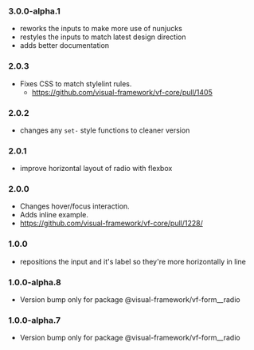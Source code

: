 ### 3.0.0-alpha.1

* reworks the inputs to make more use of nunjucks
* restyles the inputs to match latest design direction
* adds better documentation

### 2.0.3

* Fixes CSS to match stylelint rules.
  * https://github.com/visual-framework/vf-core/pull/1405

### 2.0.2

* changes any `set-` style functions to cleaner version

### 2.0.1

* improve horizontal layout of radio with flexbox

### 2.0.0

* Changes hover/focus interaction.
* Adds inline example.
* https://github.com/visual-framework/vf-core/pull/1228/

### 1.0.0

* repositions the input and it's label so they're more horizontally in line

### 1.0.0-alpha.8

* Version bump only for package @visual-framework/vf-form__radio

### 1.0.0-alpha.7

* Version bump only for package @visual-framework/vf-form__radio
